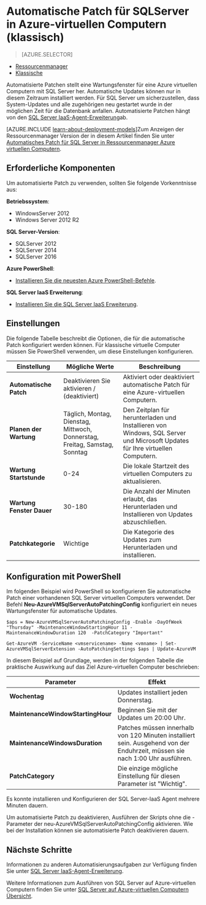 <properties
    pageTitle="Automatisierte Patch für SQL Server virtuellen Computern (klassisch) | Microsoft Azure"
    description="Wird das Feature automatisierte Patch für SQL Server virtuellen Computern in Azure mithilfe des Bereitstellung klassischen Modus erläutert."
    services="virtual-machines-windows"
    documentationCenter="na"
    authors="rothja"
    manager="jhubbard"
    editor=""
    tags="azure-service-management" />
<tags
    ms.service="virtual-machines-windows"
    ms.devlang="na"
    ms.topic="article"
    ms.tgt_pltfrm="vm-windows-sql-server"
    ms.workload="infrastructure-services"
    ms.date="09/26/2016"
    ms.author="jroth" />

# <a name="automated-patching-for-sql-server-in-azure-virtual-machines-classic"></a>Automatische Patch für SQLServer in Azure-virtuellen Computern (klassisch)

> [AZURE.SELECTOR]
- [Ressourcenmanager](virtual-machines-windows-sql-automated-patching.md)
- [Klassische](virtual-machines-windows-classic-sql-automated-patching.md)

Automatisierte Patchen stellt eine Wartungsfenster für eine Azure virtuellen Computern mit SQL Server her. Automatische Updates können nur in diesem Zeitraum installiert werden. Für SQL Server um sicherzustellen, dass System-Updates und alle zugehörigen neu gestartet wurde in der möglichen Zeit für die Datenbank anfallen. Automatisierte Patchen hängt von den [SQL Server IaaS-Agent-Erweiterung](virtual-machines-windows-classic-sql-server-agent-extension.md)ab.

[AZURE.INCLUDE [learn-about-deployment-models](../../includes/learn-about-deployment-models-classic-include.md)]Zum Anzeigen der Ressourcenmanager Version der in diesem Artikel finden Sie unter [Automatisches Patch für SQL Server in Ressourcenmanager Azure virtuellen Computern](virtual-machines-windows-sql-automated-patching.md).

## <a name="prerequisites"></a>Erforderliche Komponenten

Um automatisierte Patch zu verwenden, sollten Sie folgende Vorkenntnisse aus:

**Betriebssystem**:

- WindowsServer 2012
- Windows Server 2012 R2

**SQL Server-Version**:

- SQLServer 2012
- SQLServer 2014
- SQLServer 2016

**Azure PowerShell**:

- [Installieren Sie die neuesten Azure PowerShell-Befehle](../powershell-install-configure.md).

**SQL Server IaaS Erweiterung**:

- [Installieren Sie die SQL Server IaaS Erweiterung](virtual-machines-windows-classic-sql-server-agent-extension.md).

## <a name="settings"></a>Einstellungen

Die folgende Tabelle beschreibt die Optionen, die für die automatische Patch konfiguriert werden können. Für klassische virtuelle Computer müssen Sie PowerShell verwenden, um diese Einstellungen konfigurieren.

|Einstellung|Mögliche Werte|Beschreibung|
|---|---|---|
|**Automatische Patch**|Deaktivieren Sie aktivieren / (deaktiviert)|Aktiviert oder deaktiviert automatische Patch für eine Azure-virtuellen Computern.|
|**Planen der Wartung**|Täglich, Montag, Dienstag, Mittwoch, Donnerstag, Freitag, Samstag, Sonntag|Den Zeitplan für herunterladen und Installieren von Windows, SQL Server und Microsoft Updates für Ihre virtuellen Computern.|
|**Wartung Startstunde**|0-24|Die lokale Startzeit des virtuellen Computers zu aktualisieren.|
|**Wartung Fenster Dauer**|30-180|Die Anzahl der Minuten erlaubt, das Herunterladen und Installieren von Updates abzuschließen.|
|**Patchkategorie**|Wichtige|Die Kategorie des Updates zum Herunterladen und installieren.|

## <a name="configuration-with-powershell"></a>Konfiguration mit PowerShell

Im folgenden Beispiel wird PowerShell so konfigurieren Sie automatische Patch einer vorhandenen SQL Server virtuellen Computers verwendet. Der Befehl **Neu-AzureVMSqlServerAutoPatchingConfig** konfiguriert ein neues Wartungsfenster für automatische Updates.

    $aps = New-AzureVMSqlServerAutoPatchingConfig -Enable -DayOfWeek "Thursday" -MaintenanceWindowStartingHour 11 -MaintenanceWindowDuration 120  -PatchCategory "Important"

    Get-AzureVM -ServiceName <vmservicename> -Name <vmname> | Set-AzureVMSqlServerExtension -AutoPatchingSettings $aps | Update-AzureVM

In diesem Beispiel auf Grundlage, werden in der folgenden Tabelle die praktische Auswirkung auf das Ziel Azure-virtuellen Computer beschrieben:

|Parameter|Effekt|
|---|---|
|**Wochentag**|Updates installiert jeden Donnerstag.|
|**MaintenanceWindowStartingHour**|Beginnen Sie mit der Updates um 20:00 Uhr.|
|**MaintenanceWindowsDuration**|Patches müssen innerhalb von 120 Minuten installiert sein. Ausgehend von der Enduhrzeit, müssen sie nach 1:00 Uhr ausführen.|
|**PatchCategory**|Die einzige mögliche Einstellung für diesen Parameter ist "Wichtig".|

Es konnte installieren und Konfigurieren der SQL Server-IaaS Agent mehrere Minuten dauern.

Um automatisierte Patch zu deaktivieren, Ausführen der Skripts ohne die - Parameter der neu-AzureVMSqlServerAutoPatchingConfig aktivieren. Wie bei der Installation können sie automatisierte Patch deaktivieren dauern.

## <a name="next-steps"></a>Nächste Schritte

Informationen zu anderen Automatisierungsaufgaben zur Verfügung finden Sie unter [SQL Server IaaS-Agent-Erweiterung](virtual-machines-windows-classic-sql-server-agent-extension.md).

Weitere Informationen zum Ausführen von SQL Server auf Azure-virtuellen Computern finden Sie unter [SQL Server auf Azure-virtuellen Computern Übersicht](virtual-machines-windows-sql-server-iaas-overview.md).
